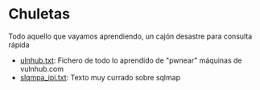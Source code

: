 # Chuletas
Todo aquello que vayamos aprendiendo, un cajón desastre para consulta rápida
- [ulnhub.txt](https://github.com/g4ngli0s/chuletas/blob/master/vulnhub.txt): Fichero de todo lo aprendido de "pwnear" máquinas de vulnhub.com
- [slqmpa_ipi.txt](https://github.com/g4ngli0s/chuletas/blob/master/sqlmap_ipi.txt): Texto muy currado sobre sqlmap
